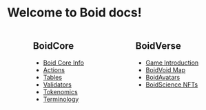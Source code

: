 # Welcome to Boid docs!
<p></p>
<div style="display: flex; justify-content: space-around; flex-wrap: wrap;">
  <div class="card">
    <h2>BoidCore</h2>
    <ul>
      <li><a href="/boidcore/">Boid Core Info</a></li>
      <li><a href="/boidcore/telos/actions/accounts">Actions</a></li>
      <li><a href="/boidcore/telos/tables/accounts">Tables</a></li>
      <li><a href="/boidcore/validators/general">Validators</a></li>
      <li><a href="/boidcore/tokenomics">Tokenomics</a></li>
      <li><a href="/boidcore/telos/contract-index/terms">Terminology</a></li>
    </ul>
  </div>

  <div class="card">
    <h2>BoidVerse</h2>
    <ul>
      <li><a href="/boidverse/boidvoid/Introduction">Game Introduction</a></li>
      <li><a href="/boidverse/boidvoid/MapCreator">BoidVoid Map</a></li>
      <li><a href="/boidverse/nfts/avatars">BoidAvatars</a></li>
      <li><a href="/boidverse/nfts/science">BoidScience NFTs</a></li>
    </ul>
  </div>
</div>

